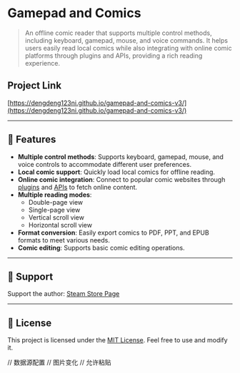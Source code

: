 # Gamepad and Comics

> An offline comic reader that supports multiple control methods, including keyboard, gamepad, mouse, and voice commands. It helps users easily read local comics while also integrating with online comic platforms through plugins and APIs, providing a rich reading experience.

## Project Link  
[https://dengdeng123ni.github.io/gamepad-and-comics-v3/](https://dengdeng123ni.github.io/gamepad-and-comics-v3/)

--- 

## 🎨 Features

- **Multiple control methods**: Supports keyboard, gamepad, mouse, and voice controls to accommodate different user preferences.
- **Local comic support**: Quickly load local comics for offline reading.
- **Online comic integration**: Connect to popular comic websites through [plugins](https://github.com/dengdeng123ni/gamepad-and-comics-v3/blob/main/src/assets/zip) and [APIs](https://github.com/dengdeng123ni/gamepad-and-comics-v3/js) to fetch online content.
- **Multiple reading modes**:
  - Double-page view
  - Single-page view
  - Vertical scroll view
  - Horizontal scroll view
- **Format conversion**: Easily export comics to PDF, PPT, and EPUB formats to meet various needs.
- **Comic editing**: Supports basic comic editing operations.

---

## 🌟 Support

Support the author: [Steam Store Page](https://store.steampowered.com/app/2070500/Gamepad_and_Comics/)

---

## 📜 License

This project is licensed under the [MIT License](https://opensource.org/licenses/MIT). Feel free to use and modify it.

// 数据源配置
// 图片变化
// 允许粘贴  



